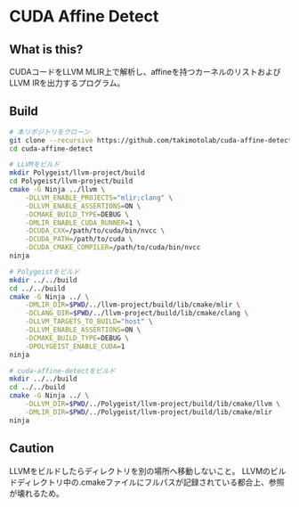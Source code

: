 # CUDA Affine Detect

## What is this?

CUDAコードをLLVM MLIR上で解析し、affineを持つカーネルのリストおよびLLVM IRを出力するプログラム。

## Build

```sh
# 本リポジトリをクローン
git clone --recursive https://github.com/takimotolab/cuda-affine-detect.git
cd cuda-affine-detect

# LLVMをビルド
mkdir Polygeist/llvm-project/build
cd Polygeist/llvm-project/build
cmake -G Ninja ../llvm \
    -DLLVM_ENABLE_PROJECTS="mlir;clang" \
    -DLLVM_ENABLE_ASSERTIONS=ON \
    -DCMAKE_BUILD_TYPE=DEBUG \
    -DMLIR_ENABLE_CUDA_RUNNER=1 \
    -DCUDA_CXX=/path/to/cuda/bin/nvcc \
    -DCUDA_PATH=/path/to/cuda \
    -DCUDA_CMAKE_COMPILER=/path/to/cuda/bin/nvcc
ninja

# Polygeistをビルド
mkdir ../../build
cd ../../build
cmake -G Ninja ../ \
    -DMLIR_DIR=$PWD/../llvm-project/build/lib/cmake/mlir \
    -DCLANG_DIR=$PWD/../llvm-project/build/lib/cmake/clang \
    -DLLVM_TARGETS_TO_BUILD="host" \
    -DLLVM_ENABLE_ASSERTIONS=ON \
    -DCMAKE_BUILD_TYPE=DEBUG \
    -DPOLYGEIST_ENABLE_CUDA=1
ninja

# cuda-affine-detectをビルド
mkdir ../../build
cd ../../build
cmake -G Ninja ../ \
    -DLLVM_DIR=$PWD/../Polygeist/llvm-project/build/lib/cmake/llvm \
    -DMLIR_DIR=$PWD/../Polygeist/llvm-project/build/lib/cmake/mlir
ninja
```

## Caution

LLVMをビルドしたらディレクトリを別の場所へ移動しないこと。
LLVMのビルドディレクトリ中の.cmakeファイルにフルパスが記録されている都合上、参照が壊れるため。
